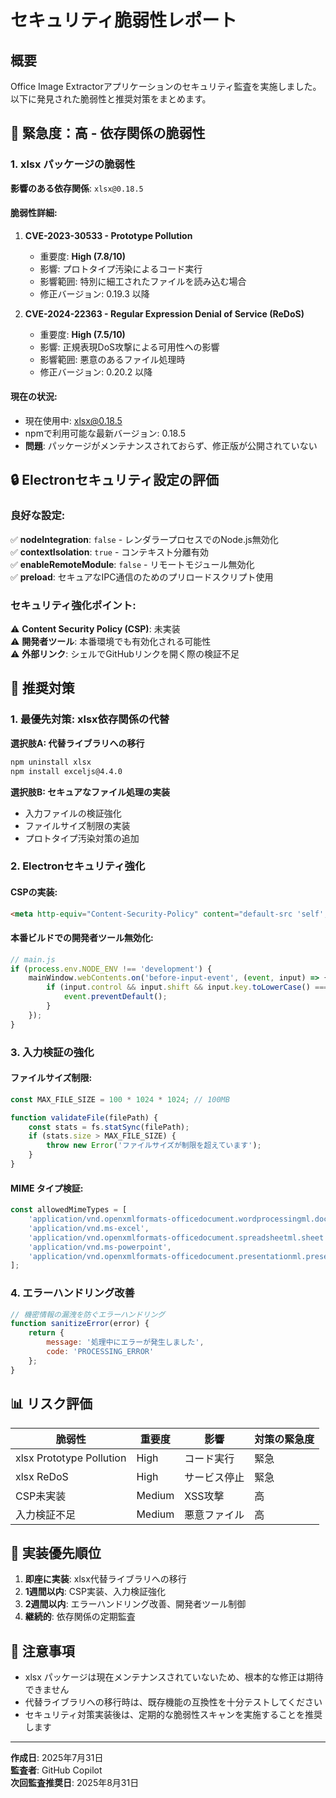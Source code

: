 # セキュリティ脆弱性レポート

## 概要

Office Image Extractorアプリケーションのセキュリティ監査を実施しました。以下に発見された脆弱性と推奨対策をまとめます。

## 🚨 緊急度：高 - 依存関係の脆弱性

### 1. xlsx パッケージの脆弱性

**影響のある依存関係**: `xlsx@0.18.5`

#### 脆弱性詳細:

1. **CVE-2023-30533 - Prototype Pollution**
   - 重要度: **High (7.8/10)**
   - 影響: プロトタイプ汚染によるコード実行
   - 影響範囲: 特別に細工されたファイルを読み込む場合
   - 修正バージョン: 0.19.3 以降

2. **CVE-2024-22363 - Regular Expression Denial of Service (ReDoS)**
   - 重要度: **High (7.5/10)**
   - 影響: 正規表現DoS攻撃による可用性への影響
   - 影響範囲: 悪意のあるファイル処理時
   - 修正バージョン: 0.20.2 以降

#### 現在の状況:
- 現在使用中: xlsx@0.18.5
- npmで利用可能な最新バージョン: 0.18.5
- **問題**: パッケージがメンテナンスされておらず、修正版が公開されていない

## 🔒 Electronセキュリティ設定の評価

### 良好な設定:

✅ **nodeIntegration**: `false` - レンダラープロセスでのNode.js無効化  
✅ **contextIsolation**: `true` - コンテキスト分離有効  
✅ **enableRemoteModule**: `false` - リモートモジュール無効化  
✅ **preload**: セキュアなIPC通信のためのプリロードスクリプト使用

### セキュリティ強化ポイント:

⚠️ **Content Security Policy (CSP)**: 未実装  
⚠️ **開発者ツール**: 本番環境でも有効化される可能性  
⚠️ **外部リンク**: シェルでGitHubリンクを開く際の検証不足

## 🔧 推奨対策

### 1. 最優先対策: xlsx依存関係の代替

**選択肢A: 代替ライブラリへの移行**
```bash
npm uninstall xlsx
npm install exceljs@4.4.0
```

**選択肢B: セキュアなファイル処理の実装**
- 入力ファイルの検証強化
- ファイルサイズ制限の実装
- プロトタイプ汚染対策の追加

### 2. Electronセキュリティ強化

#### CSPの実装:
```html
<meta http-equiv="Content-Security-Policy" content="default-src 'self'; style-src 'self' 'unsafe-inline'; img-src 'self' data: blob:;">
```

#### 本番ビルドでの開発者ツール無効化:
```javascript
// main.js
if (process.env.NODE_ENV !== 'development') {
    mainWindow.webContents.on('before-input-event', (event, input) => {
        if (input.control && input.shift && input.key.toLowerCase() === 'i') {
            event.preventDefault();
        }
    });
}
```

### 3. 入力検証の強化

#### ファイルサイズ制限:
```javascript
const MAX_FILE_SIZE = 100 * 1024 * 1024; // 100MB

function validateFile(filePath) {
    const stats = fs.statSync(filePath);
    if (stats.size > MAX_FILE_SIZE) {
        throw new Error('ファイルサイズが制限を超えています');
    }
}
```

#### MIME タイプ検証:
```javascript
const allowedMimeTypes = [
    'application/vnd.openxmlformats-officedocument.wordprocessingml.document',
    'application/vnd.ms-excel',
    'application/vnd.openxmlformats-officedocument.spreadsheetml.sheet',
    'application/vnd.ms-powerpoint',
    'application/vnd.openxmlformats-officedocument.presentationml.presentation'
];
```

### 4. エラーハンドリング改善

```javascript
// 機密情報の漏洩を防ぐエラーハンドリング
function sanitizeError(error) {
    return {
        message: '処理中にエラーが発生しました',
        code: 'PROCESSING_ERROR'
    };
}
```

## 📊 リスク評価

| 脆弱性 | 重要度 | 影響 | 対策の緊急度 |
|--------|--------|------|--------------|
| xlsx Prototype Pollution | High | コード実行 | 緊急 |
| xlsx ReDoS | High | サービス停止 | 緊急 |
| CSP未実装 | Medium | XSS攻撃 | 高 |
| 入力検証不足 | Medium | 悪意ファイル | 高 |

## 🎯 実装優先順位

1. **即座に実装**: xlsx代替ライブラリへの移行
2. **1週間以内**: CSP実装、入力検証強化
3. **2週間以内**: エラーハンドリング改善、開発者ツール制御
4. **継続的**: 依存関係の定期監査

## 📝 注意事項

- xlsx パッケージは現在メンテナンスされていないため、根本的な修正は期待できません
- 代替ライブラリへの移行時は、既存機能の互換性を十分テストしてください
- セキュリティ対策実装後は、定期的な脆弱性スキャンを実施することを推奨します

---

**作成日**: 2025年7月31日  
**監査者**: GitHub Copilot  
**次回監査推奨日**: 2025年8月31日
